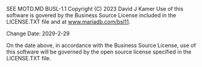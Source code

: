 SEE MOTD.MD
BUSL-1.1
Copyright (C) 2023 David J Kamer
Use of this software is govered by the Business Source License included in the LICENSE.TXT file and at www.mariadb.com/bsl11.

Change Date: 2029-2-29

On the date above, in accordance with the Business Source License, use of this software will be governed by the open source license specified in the LICENSE.TXT file.

